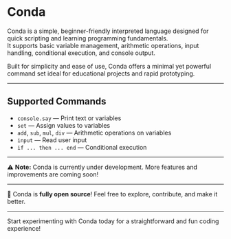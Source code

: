 # Conda

Conda is a simple, beginner-friendly interpreted language designed for quick scripting and learning programming fundamentals.  
It supports basic variable management, arithmetic operations, input handling, conditional execution, and console output.

Built for simplicity and ease of use, Conda offers a minimal yet powerful command set ideal for educational projects and rapid prototyping.

---

## Supported Commands

- `console.say` — Print text or variables  
- `set` — Assign values to variables  
- `add`, `sub`, `mul`, `div` — Arithmetic operations on variables  
- `input` — Read user input  
- `if ... then ... end` — Conditional execution  

---

⚠️ **Note:** Conda is currently under development. More features and improvements are coming soon!

---

🚀 Conda is **fully open source**! Feel free to explore, contribute, and make it better.

---

Start experimenting with Conda today for a straightforward and fun coding experience!
